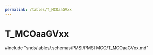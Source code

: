 ```yaml
---
permalink: /tables/T_MCOaaGVxx
---
```

# T\_MCOaaGVxx
<!-- SPDX-License-Identifier: MPL-2.0 -->

<!-- ATTENTION : Ne pas supprimer ou modifier la ligne ci-dessous -->
#include "snds/tables/.schemas/PMSI/PMSI MCO/T_MCOaaGVxx.md"
<!-- ATTENTION : Ne pas supprimer ou modifier la ligne ci-dessus -->
